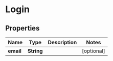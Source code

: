 

# Login


## Properties

| Name | Type | Description | Notes |
|------------ | ------------- | ------------- | -------------|
|**email** | **String** |  |  [optional] |



